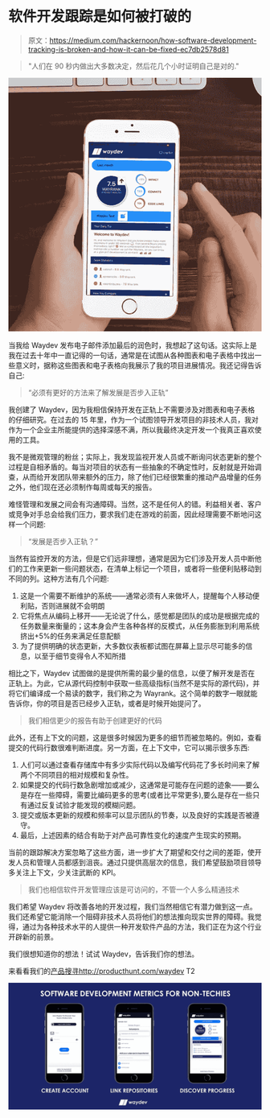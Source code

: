 # 软件开发跟踪是如何被打破的

> 原文：<https://medium.com/hackernoon/how-software-development-tracking-is-broken-and-how-it-can-be-fixed-ec7db2578d81>

> "人们在 90 秒内做出大多数决定，然后花几个小时证明自己是对的."

![](img/c09cbab529c20066c89b55c708e813a8.png)

当我给 Waydev 发布电子邮件添加最后的润色时，我想起了这句话。这实际上是我在过去十年中一直记得的一句话，通常是在试图从各种图表和电子表格中找出一些意义时，据称这些图表和电子表格向我展示了我的项目进展情况。我还记得告诉自己:

> “必须有更好的方法来了解发展是否步入正轨”

我创建了 Waydev，因为我相信保持开发在正轨上不需要涉及对图表和电子表格的仔细研究。在过去的 15 年里，作为一个试图领导开发项目的非技术人员，我对作为一个企业主所能提供的选择深感不满，所以我最终决定开发一个我真正喜欢使用的工具。

我不是微观管理的粉丝；实际上，我发现监视开发人员或不断询问状态更新的整个过程是自相矛盾的。每当对项目的状态有一些抽象的不确定性时，反射就是开始调查，从而给开发团队带来额外的压力，除了他们已经很繁重的推动产品增量的任务之外，他们现在还必须制作每周或每天的报告。

难怪管理和发展之间会有沟通障碍。当然，这不是任何人的错。利益相关者、客户或竞争对手总会给我们压力，要求我们走在游戏的前面，因此经理需要不断地问这样一个问题:

> “发展是否步入正轨？”

当然有监控开发的方法，但是它们远非理想，通常是因为它们涉及开发人员中断他们的工作来更新一些问题状态，在清单上标记一个项目，或者将一些便利贴移动到不同的列。这种方法有几个问题:

1.  这是一个需要不断维护的系统——通常必须有人来做坏人，提醒每个人移动便利贴，否则进展就不会明朗
2.  它将焦点从编码上移开——无论说了什么，感觉都是团队的成功是根据完成的任务数量来衡量的；这本身会产生各种各样的反模式，从任务膨胀到利用系统挤出+5%的任务来满足任意配额
3.  为了提供明确的状态更新，大多数仪表板都试图在屏幕上显示尽可能多的信息，以至于细节变得令人不知所措

相比之下，Waydev 试图做的是提供所需的最少量的信息，以便了解开发是否在正轨上。为此，它从源代码控制中获取一些高级指标(当然不是实际的源代码)，并将它们编译成一个易读的数字，我们称之为 Wayrank。这个简单的数字一眼就能告诉你，你的项目是否已经步入正轨，或者是时候开始提问了。

> 我们相信更少的报告有助于创建更好的代码

此外，还有上下文的问题，这是很多时候因为更多的细节而被忽略的。例如，查看提交的代码行数很难判断进度。另一方面，在上下文中，它可以揭示很多东西:

1.  人们可以通过查看存储库中有多少实际代码以及编写代码花了多长时间来了解两个不同项目的相对规模和复杂性。
2.  如果提交的代码行数急剧增加或减少，这通常是可能存在问题的迹象——要么是存在一些障碍，需要比编码更多的思考(或者比平常更多),要么是存在一些只有通过反复试验才能发现的模糊问题。
3.  提交或版本更新的规模和频率可以显示团队的节奏，以及良好的实践是否被遵守。
4.  最后，上述因素的结合有助于对产品可靠性变化的速度产生现实的预期。

当前的跟踪解决方案忽略了这些方面，进一步扩大了期望和交付之间的差距，使开发人员和管理人员都感到沮丧。通过只提供高层次的信息，我们希望鼓励项目领导多关注上下文，少关注武断的 KPI。

> 我们也相信软件开发管理应该是可访问的，不管一个人多么精通技术

我们希望 Waydev 将改善各地的开发过程，我们当然相信它有潜力做到这一点。我们还希望它能消除一个阻碍非技术人员将他们的想法推向现实世界的障碍。我觉得，通过为各种技术水平的人提供一种开发软件产品的方法，我们正在为这个行业开辟新的前景。

我们很想知道你的想法！试试 Waydev，告诉我们你的想法。

来看看我们的[产品搜寻](https://medium.com/u/b8b4445269d0?source=post_page-----ec7db2578d81--------------------------------)http://producthunt.com/waydev T2

![](img/cf7275f1779929a17af3ae71febab201.png)